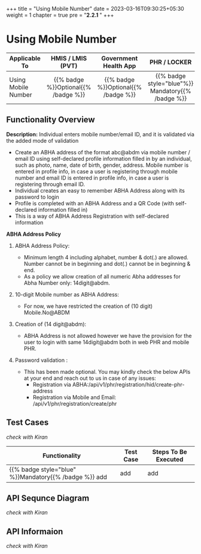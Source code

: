 +++
title = "Using Mobile Number"
date = 2023-03-16T09:30:25+05:30
weight = 1
chapter = true
pre = "<b>2.2.1 </b>"
+++

# Using Mobile Number

|  Applicable To                             |   HMIS / LMIS (PVT)  |   Government Health App  |   PHR / LOCKER    |
|-------------------------------|:----------------------:|:--------------------:|:-------------------:|
|   Using Mobile Number                     |  {{% badge %}}Optional{{% /badge %}}       |  {{% badge %}}Optional{{% /badge %}}         |  {{% badge style="blue"%}} Mandatory{{% /badge %}}       |

## Functionality Overview

**Description:** Individual enters mobile number/email ID, and it is validated via the added mode of validation

- Create an ABHA address of the format abc@abdm via mobile number / email ID using self-declared profile information filled in by an individual, such as photo, name, date of birth, gender, address. Mobile number is entered in profile info, in case a user is registering through mobile number and email ID is entered in profile info, in case a user is registering through email ID.
- Individual creates an easy to remember ABHA Address along with its password to login
- Profile is completed with an ABHA Address and a QR Code (with self-declared information filled in)
- This is a way of ABHA Address Registration with self-declared information

**ABHA Address Policy**

1. ABHA Address Policy:
	- Minimum length 4 including alphabet, number & dot(.) are allowed. Number cannot be in beginning and dot(.) cannot be in beginning & end.
	- As a policy we allow creation of all numeric Abha addresses for Abha Number only: 14digit@abdm.

2. 10-digit Mobile number as ABHA Address:
	- For now, we have restricted the creation of (10 digit) Mobile.No@ABDM

3. Creation of (14 digit@abdm):
	- ABHA Address is not allowed however we have the provision for the user to login with same 14digit@abdm both in web PHR and mobile PHR.

4. Password validation :
	- This has been made optional. You may kindly check the below APIs at your end and reach out to us in case of any issues:
		- Registration via ABHA:/api/v1/phr/registration/hid/create-phr-address
		- Registration via Mobile and Email: /api/v1/phr/registration/create/phr

## Test Cases

*check with Kiran*

Functionality|Test Case|Steps To Be Executed|
| ----- | ----- | ----- |
{{% badge style="blue" %}}Mandatory{{% /badge %}} add |add |add

## API Sequnce Diagram

*check with Kiran*

## API Informaion

*check with Kiran*


